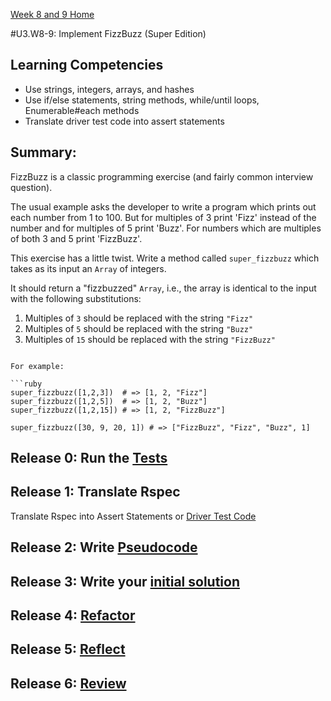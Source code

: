 [Week 8 and 9 Home](../../)

#U3.W8-9: Implement FizzBuzz (Super Edition)

## Learning Competencies
- Use strings, integers, arrays, and hashes
- Use if/else statements, string methods, while/until loops, Enumerable#each methods
- Translate driver test code into assert statements

## Summary:

FizzBuzz is a classic programming exercise (and fairly common interview question).

The usual example asks the developer to write a program which prints out each number from 1 to 100.  But for multiples of 3 print 'Fizz' instead of the number and for multiples of 5 print 'Buzz'.  For numbers which are multiples of both 3 and 5 print 'FizzBuzz'.

This exercise has a little twist.  Write a method called `super_fizzbuzz` which takes as its input an `Array` of integers.

It should return a "fizzbuzzed" `Array`, i.e., the array is identical to the input with the following substitutions:

1. Multiples of `3` should be replaced with the string `"Fizz"`
2. Multiples of `5` should be replaced with the string `"Buzz"`
3. Multiples of `15` should be replaced with the string `"FizzBuzz"`
```

For example:

```ruby
super_fizzbuzz([1,2,3])  # => [1, 2, "Fizz"]
super_fizzbuzz([1,2,5])  # => [1, 2, "Buzz"]
super_fizzbuzz([1,2,15]) # => [1, 2, "FizzBuzz"]

super_fizzbuzz([30, 9, 20, 1]) # => ["FizzBuzz", "Fizz", "Buzz", 1]
```

## Release 0: Run the [Tests](fizz_buzz_spec.rb)

## Release 1: Translate Rspec
Translate Rspec into Assert Statements or [Driver Test Code](https://github.com/Devbootcamp/phase-0-handbook/blob/master/coding-references/driver-code.md)

## Release 2: Write [Pseudocode](https://github.com/Devbootcamp/phase-0-handbook/blob/master/coding-references/pseudocode.md)

## Release 3: Write your [initial solution](https://github.com/Devbootcamp/phase-0-handbook/blob/master/coding-references/initial-solution.md)

## Release 4: [Refactor](https://github.com/Devbootcamp/phase-0-handbook/blob/master/coding-references/refactoring.md)

## Release 5: [Reflect](https://github.com/Devbootcamp/phase-0-handbook/blob/master/coding-references/reflection-guidelines.md)

## Release 6: [Review](https://github.com/Devbootcamp/phase-0-handbook/blob/master/coding-references/review.md)



